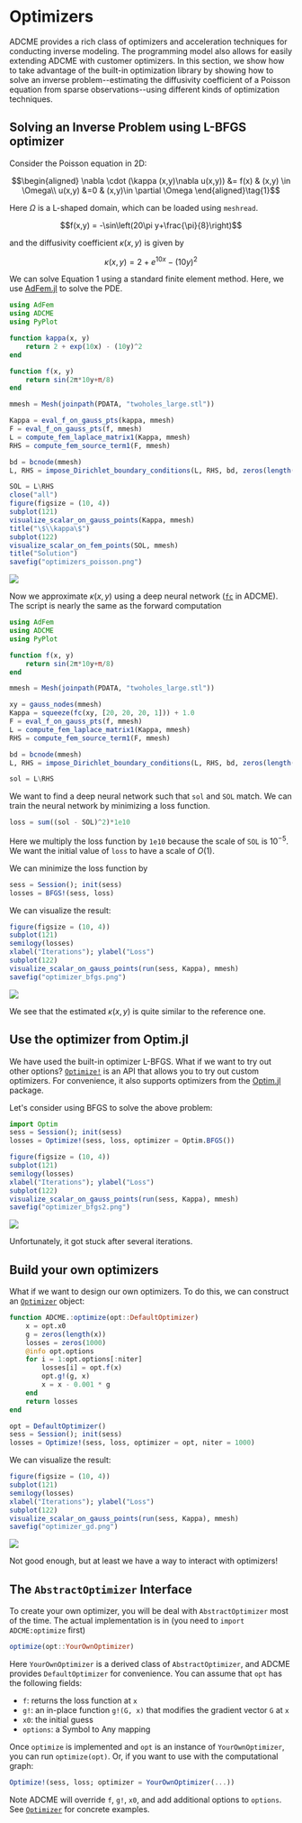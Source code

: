 # Optimizers

ADCME provides a rich class of optimizers and acceleration techniques for conducting inverse modeling. The programming model also allows for easily extending ADCME with customer optimizers. In this section, we show how to take advantage of the built-in optimization library by showing how to solve an inverse problem--estimating the diffusivity coefficient of a Poisson equation from sparse observations--using different kinds of optimization techniques.    


## Solving an Inverse Problem using L-BFGS optimizer

Consider the Poisson equation in 2D:

$$\begin{aligned}
\nabla  \cdot (\kappa (x,y)\nabla u(x,y)) &= f(x) & (x,y) \in \Omega\\ 
u(x,y) &=0 & (x,y)\in \partial \Omega
\end{aligned}\tag{1}$$

Here $\Omega$ is a L-shaped domain, which can be loaded using `meshread`. 

$$f(x,y) = -\sin\left(20\pi y+\frac{\pi}{8}\right)$$

and the diffusivity coefficient $\kappa(x,y)$ is given by 


$$\kappa(x,y) = 2+e^{10x} - (10y)^2$$

We can solve Equation 1 using a standard finite element method. Here, we use [AdFem.jl](https://github.com/kailaix/AdFem.jl) to solve the PDE.

```julia
using AdFem
using ADCME
using PyPlot 

function kappa(x, y)
    return 2 + exp(10x) - (10y)^2
end

function f(x, y)
    return sin(2π*10y+π/8)
end

mmesh = Mesh(joinpath(PDATA, "twoholes_large.stl"))

Kappa = eval_f_on_gauss_pts(kappa, mmesh)
F = eval_f_on_gauss_pts(f, mmesh)
L = compute_fem_laplace_matrix1(Kappa, mmesh)
RHS = compute_fem_source_term1(F, mmesh)

bd = bcnode(mmesh)
L, RHS = impose_Dirichlet_boundary_conditions(L, RHS, bd, zeros(length(bd)))

SOL = L\RHS 
close("all")
figure(figsize = (10, 4))
subplot(121)
visualize_scalar_on_gauss_points(Kappa, mmesh)
title("\$\\kappa\$")
subplot(122)
visualize_scalar_on_fem_points(SOL, mmesh)
title("Solution")
savefig("optimizers_poisson.png")
```

![](https://github.com/ADCMEMarket/ADCMEImages/blob/master/ADCME/Optimizers/optimizers_poisson.png?raw=true)


Now we approximate $\kappa(x,y)$ using a deep neural network ([`fc`](@ref) in ADCME). The script is nearly the same as the forward computation

```julia
using AdFem
using ADCME
using PyPlot 

function f(x, y)
    return sin(2π*10y+π/8)
end

mmesh = Mesh(joinpath(PDATA, "twoholes_large.stl"))

xy = gauss_nodes(mmesh)
Kappa = squeeze(fc(xy, [20, 20, 20, 1])) + 1.0
F = eval_f_on_gauss_pts(f, mmesh)
L = compute_fem_laplace_matrix1(Kappa, mmesh)
RHS = compute_fem_source_term1(F, mmesh)

bd = bcnode(mmesh)
L, RHS = impose_Dirichlet_boundary_conditions(L, RHS, bd, zeros(length(bd)))

sol = L\RHS 
```

We want to find a deep neural network such that `sol` and `SOL` match. We can train the neural network by minimizing a loss function. 

```julia
loss = sum((sol - SOL)^2)*1e10
```

Here we multiply the loss function by `1e10` because the scale of `SOL` is $10^{-5}$. We want the initial value of `loss` to have a scale of $O(1)$. 

We can minimize the loss function by 
```julia
sess = Session(); init(sess)
losses = BFGS!(sess, loss)
```

We can visualize the result:

```julia
figure(figsize = (10, 4))
subplot(121)
semilogy(losses)
xlabel("Iterations"); ylabel("Loss")
subplot(122)
visualize_scalar_on_gauss_points(run(sess, Kappa), mmesh)
savefig("optimizer_bfgs.png")
```

![](https://github.com/ADCMEMarket/ADCMEImages/blob/master/ADCME/Optimizers/optimizer_bfgs.png?raw=true)

We see that the estimated $\kappa(x,y)$ is quite similar to the reference one. 

## Use the optimizer from Optim.jl 

We have used the built-in optimizer L-BFGS. What if we want to try out other options? [`Optimize!`](@ref) is an API that allows you to try out custom optimizers. For convenience, it also supports optimizers from the [Optim.jl](https://github.com/JuliaNLSolvers/Optim.jl) package. 

Let's consider using BFGS to solve the above problem:

```julia
import Optim
sess = Session(); init(sess)
losses = Optimize!(sess, loss, optimizer = Optim.BFGS())

figure(figsize = (10, 4))
subplot(121)
semilogy(losses)
xlabel("Iterations"); ylabel("Loss")
subplot(122)
visualize_scalar_on_gauss_points(run(sess, Kappa), mmesh)
savefig("optimizer_bfgs2.png")
```

![](https://github.com/ADCMEMarket/ADCMEImages/blob/master/ADCME/Optimizers/optimizer_bfgs2.png?raw=true)


Unfortunately, it got stuck after several iterations. 

## Build your own optimizers

What if we want to design our own optimizers. To do this, we can construct an [`Optimizer`](@ref) object:

```julia
function ADCME.:optimize(opt::DefaultOptimizer)
    x = opt.x0
    g = zeros(length(x))
    losses = zeros(1000)
    @info opt.options
    for i = 1:opt.options[:niter]
        losses[i] = opt.f(x)
        opt.g!(g, x)
        x = x - 0.001 * g
    end
    return losses
end

opt = DefaultOptimizer()
sess = Session(); init(sess)
losses = Optimize!(sess, loss, optimizer = opt, niter = 1000)
```

We can visualize the result:
```julia
figure(figsize = (10, 4))
subplot(121)
semilogy(losses)
xlabel("Iterations"); ylabel("Loss")
subplot(122)
visualize_scalar_on_gauss_points(run(sess, Kappa), mmesh)
savefig("optimizer_gd.png")
```


![](https://github.com/ADCMEMarket/ADCMEImages/blob/master/ADCME/Optimizers/optimizer_gd.png?raw=true)

Not good enough, but at least we have a way to interact with optimizers!


## The `AbstractOptimizer` Interface

To create your own optimizer, you will be deal with `AbstractOptimizer` most of the time. The actual implementation is in (you need to `import ADCME:optimize` first)
```julia
optimize(opt::YourOwnOptimizer)
```
Here `YourOwnOptimizer` is a derived class of `AbstractOptimizer`, and ADCME provides `DefaultOptimizer` for convenience. You can assume that `opt` has the following fields:

- `f`: returns the loss function at `x`
- `g!`: an in-place function `g!(G, x)` that modifies the gradient vector `G` at `x`
- `x0`: the initial guess 
- `options`: a Symbol to Any mapping

Once `optimize` is implemented and `opt` is an instance of `YourOwnOptimizer`, you can run `optimize(opt)`. Or, if you want to use with the computational graph:

```julia
Optimize!(sess, loss; optimizer = YourOwnOptimizer(...))
```

Note ADCME will override `f`, `g!`, `x0`, and add additional options to `options`. See [`Optimizer`](@ref) for concrete examples. 